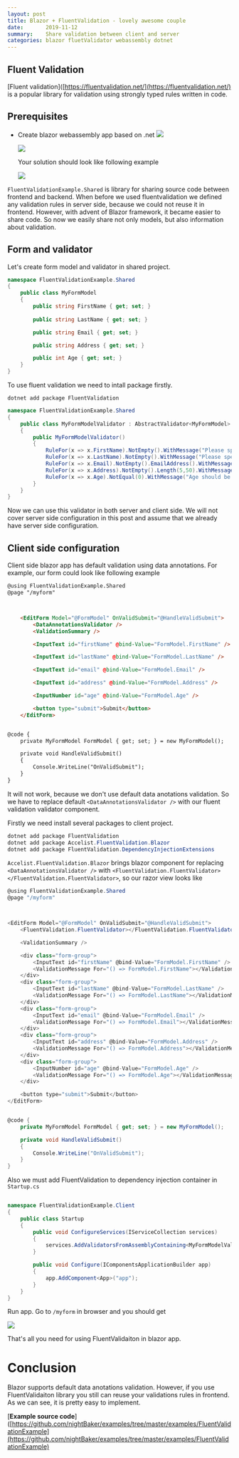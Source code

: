 ```yaml
---
layout: post
title: Blazor + FluentValidation - lovely awesome couple
date:       2019-11-12
summary:    Share validation between client and server
categories: blazor fluetValidator webassembly dotnet 
---
```


## Fluent Validation

[Fluent validation]([https://fluentvalidation.net/](https://fluentvalidation.net/) is a popular library for validation using strongly typed rules written in code. 

## Prerequisites

* Create blazor webassembly app based on .net ![](\images\blazor-fluent-validator\2019-11-12-17-57-23-image.png)
  
  ![](\images\blazor-fluent-validator\2019-11-12-17-59-57-image.png)
  
  Your solution should look like following example
  
  
  
  ![](\images\blazor-fluent-validator\2019-11-13-08-56-29-image.png)
  
  
  
  

`FluentValidationExample.Shared` is library for sharing source code between frontend and backend. When before we used fluentvalidation we defined any validation rules in server side, because we could not reuse it in frontend. However, with advent of Blazor framework, it became easier to share code. So now we easily share not only models, but also information about validation.



## Form and validator

Let's create form model and validator in shared project. 

```csharp
namespace FluentValidationExample.Shared
{
    public class MyFormModel
    {
        public string FirstName { get; set; }
        
        public string LastName { get; set; }

        public string Email { get; set; }        

        public string Address { get; set; }

        public int Age { get; set; }
    }
}
```

To use fluent validation we need to intall package firstly.

```shell
dotnet add package FluentValidation
```

```csharp
namespace FluentValidationExample.Shared
{
    public class MyFormModelValidator : AbstractValidator<MyFormModel>
    {
        public MyFormModelValidator()
        {
            RuleFor(x => x.FirstName).NotEmpty().WithMessage("Please specify a first name");
            RuleFor(x => x.LastName).NotEmpty().WithMessage("Please specify a last name");
            RuleFor(x => x.Email).NotEmpty().EmailAddress().WithMessage("Please specify a valid email");
            RuleFor(x => x.Address).NotEmpty().Length(5,50).WithMessage("Please specify a valid address"); ;
            RuleFor(x => x.Age).NotEqual(0).WithMessage("Age should be more than zero");
        }
    }
}
```

Now we can use this validator in both server and client side. We will not cover server side configuration in this post and assume that we already have server side configuration.



## Client side configuration

Client side blazor app has default validation using data annotations. For example, our form could look like following example

```html
@using FluentValidationExample.Shared
@page "/myform"



    <EditForm Model="@FormModel" OnValidSubmit="@HandleValidSubmit">
        <DataAnnotationsValidator />
        <ValidationSummary />

        <InputText id="firstName" @bind-Value="FormModel.FirstName" />

        <InputText id="lastName" @bind-Value="FormModel.LastName" />

        <InputText id="email" @bind-Value="FormModel.Email" />

        <InputText id="address" @bind-Value="FormModel.Address" />

        <InputNumber id="age" @bind-Value="FormModel.Age" />

        <button type="submit">Submit</button>
    </EditForm>


@code {
    private MyFormModel FormModel { get; set; } = new MyFormModel();

    private void HandleValidSubmit()
    {
        Console.WriteLine("OnValidSubmit");
    }
}
```

It will not work, because we don't use default data anotations validation. So we have to replace default `<DataAnnotationsValidator />` with our fluent validation validator component.

Firstly we need install several packages to client project.

```powershell
dotnet add package FluentValidation
dotnet add package Accelist.FluentValidation.Blazor
dotnet add package FluentValidation.DependencyInjectionExtensions
```

`Accelist.FluentValidation.Blazor` brings blazor component for replacing `<DataAnnotationsValidator />` with `<FluentValidation.FluentValidator></FluentValidation.FluentValidator>`, so our razor view looks like

```csharp
@using FluentValidationExample.Shared
@page "/myform"



<EditForm Model="@FormModel" OnValidSubmit="@HandleValidSubmit">
    <FluentValidation.FluentValidator></FluentValidation.FluentValidator>

    <ValidationSummary />

    <div class="form-group">
        <InputText id="firstName" @bind-Value="FormModel.FirstName" />
        <ValidationMessage For="() => FormModel.FirstName"></ValidationMessage>
    </div>
    <div class="form-group">
        <InputText id="lastName" @bind-Value="FormModel.LastName" />
        <ValidationMessage For="() => FormModel.LastName"></ValidationMessage>
    </div>
    <div class="form-group">
        <InputText id="email" @bind-Value="FormModel.Email" />
        <ValidationMessage For="() => FormModel.Email"></ValidationMessage>
    </div>
    <div class="form-group">
        <InputText id="address" @bind-Value="FormModel.Address" />
        <ValidationMessage For="() => FormModel.Address"></ValidationMessage>
    </div>
    <div class="form-group">
        <InputNumber id="age" @bind-Value="FormModel.Age" />
        <ValidationMessage For="() => FormModel.Age"></ValidationMessage>
    </div>

    <button type="submit">Submit</button>
</EditForm>


@code {
    private MyFormModel FormModel { get; set; } = new MyFormModel();

    private void HandleValidSubmit()
    {
        Console.WriteLine("OnValidSubmit");
    }
}
```

Also we must add FluentValidation to dependency injection container in `Startup.cs` 

```csharp

namespace FluentValidationExample.Client
{
    public class Startup
    {
        public void ConfigureServices(IServiceCollection services)
        {
            services.AddValidatorsFromAssemblyContaining<MyFormModelValidator>();
        }

        public void Configure(IComponentsApplicationBuilder app)
        {
            app.AddComponent<App>("app");
        }
    }
}

```

Run app. Go to `/myform` in browser and you should get 

![](\images\blazor-fluent-validator\2019-11-13-10-13-03-image.png)

That's all you need for using FluentValidaiton in blazor app.

# Conclusion

Blazor supports default data anotations validation. However, if you use FluentValidaiton library you still can reuse your validations rules in frontend. As we can see, it is pretty easy to implement.

[**Example source code**]([https://github.com/nightBaker/examples/tree/master/examples/FluentValidationExample](https://github.com/nightBaker/examples/tree/master/examples/FluentValidationExample)
